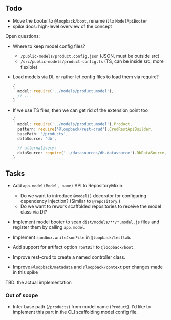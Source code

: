 ## Todo

- Move the booter to `@loopback/boot`, rename it to `ModelApiBooter`
- spike docs: high-level overview of the concept

Open questions:

- Where to keep model config files?
  - `/public-models/product.config.json` (JSON, must be outside src)
  - `/src/public-models/product-config.ts` (TS, can be inside src, more flexible)

- Load models via DI, or rather let config files to load them via require?

    ```ts
    {
      model: require('../models/product.model'),
      // ...
    }
    ```

- If we use TS files, then we can get rid of the extension point too

    ```ts
    {
      model: require('../models/product.model').Product,
      pattern: require('@loopback/rest-crud').CrudRestApiBuilder,
      basePath: '/products',
      dataSource: 'db',

      // alternatively:
      dataSource: require('../datasources/db.datasource').DbDataSource,
    }


## Tasks

- Add `app.model(Model, name)` API to RepositoryMixin.
  - Do we want to introduce `@model()` decorator for configuring dependency
    injection? (Similar to `@repository`.)
  - Do we want to rework scaffolded repositories to receive the model class
    via DI?

- Implement model booter to scan `dist/models/**/*.model.js` files
  and register them by calling `app.model`.

- Implement `sandbox.writeJsonFile` in `@loopback/testlab`.

- Add support for artifact option `rootDir` to `@loopback/boot`.

- Improve rest-crud to create a named controller class.

- Improve `@loopback/metadata` and `@loopback/context` per changes made
  in this spike

TBD: the actual implementation

### Out of scope

- Infer base path (`/products`) from model name (`Product`). I'd like to
  implement this part in the CLI scaffolding model config file.

